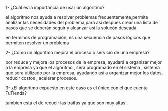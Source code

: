 1- ¿Cuál es la importancia de usar un algoritmo?

el algoritmo nos ayuda a resolver problemas frecuentemente,permite
analizar las necesidades del problema,para asi despues crear una lista
de pasos que se deberán seguir y alcanzar asi la solucón deseada.

en terminos de programación, es una secuencia de pasos lógicos
que permiten resolver un problema

2- ¿Cómo un algoritmo mejora el proceso o servicio de una empresa?

por reduce y mejora los procesos de la empresa,
ayudará a organizar mejor a la empresa ya que el algoritmo , sera programado
en el sistema , sistema que sera utilizado por la empresa, ayudando asi
a organizar mejor los datos, reducir costos , acelerar procesos.

3- ¿El algoritmo expuesto en este caso es el único con el que cuenta TuTienda?

tambien esta el de recucir las traifas
ya que son muy altas .
